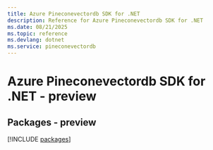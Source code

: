 ```yaml
---
title: Azure Pineconevectordb SDK for .NET
description: Reference for Azure Pineconevectordb SDK for .NET
ms.date: 08/21/2025
ms.topic: reference
ms.devlang: dotnet
ms.service: pineconevectordb
---
```

# Azure Pineconevectordb SDK for .NET - preview
## Packages - preview
[!INCLUDE [packages](pineconevectordb-index.md)]